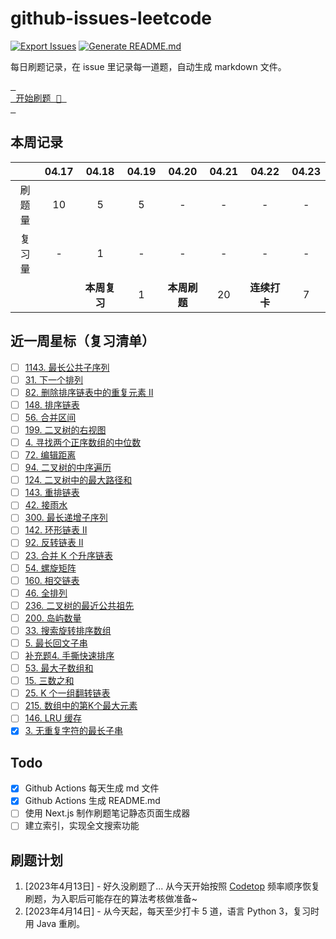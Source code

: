 # github-issues-leetcode

[![Export Issues](https://github.com/winterggg/github-issues-leetcode/actions/workflows/export_issues.yml/badge.svg)](https://github.com/winterggg/github-issues-leetcode/actions/workflows/export_issues.yml) [![Generate README.md](https://github.com/winterggg/github-issues-leetcode/actions/workflows/gemerate_readme.yml/badge.svg)](https://github.com/winterggg/github-issues-leetcode/actions/workflows/gemerate_readme.yml)

每日刷题记录，在 issue 里记录每一道题，自动生成 markdown 文件。

[<kbd> <br> 开始刷题 💪 <br> </kbd>](https://github.com/winterggg/leetcode/issues/new/choose)

## 本周记录

|          | 04.17 | 04.18 | 04.19 | 04.20 | 04.21 | 04.22 | 04.23 |
| :--------: | :---: | :---: | :---: | :---: | :---: | :---: | :---: |
| 刷题量 | 10 | 5 | 5 | - | - | - | - |
| 复习量 | - | 1 | - | - | - | - | - |
|        |   | **本周复习** | 1 | **本周刷题** | 20 | **连续打卡** | 7 |

## 近一周星标（复习清单）

- [ ] [1143. 最长公共子序列](https://github.com/winterggg/github-issues-leetcode/issues/52)
- [ ] [31. 下一个排列](https://github.com/winterggg/github-issues-leetcode/issues/51)
- [ ] [82. 删除排序链表中的重复元素 II](https://github.com/winterggg/github-issues-leetcode/issues/50)
- [ ] [148. 排序链表](https://github.com/winterggg/github-issues-leetcode/issues/49)
- [ ] [56. 合并区间](https://github.com/winterggg/github-issues-leetcode/issues/48)
- [ ] [199. 二叉树的右视图](https://github.com/winterggg/github-issues-leetcode/issues/46)
- [ ] [4. 寻找两个正序数组的中位数](https://github.com/winterggg/github-issues-leetcode/issues/45)
- [ ] [72. 编辑距离](https://github.com/winterggg/github-issues-leetcode/issues/42)
- [ ] [94. 二叉树的中序遍历](https://github.com/winterggg/github-issues-leetcode/issues/40)
- [ ] [124. 二叉树中的最大路径和](https://github.com/winterggg/github-issues-leetcode/issues/39)
- [ ] [143. 重排链表](https://github.com/winterggg/github-issues-leetcode/issues/38)
- [ ] [42. 接雨水](https://github.com/winterggg/github-issues-leetcode/issues/37)
- [ ] [300. 最长递增子序列](https://github.com/winterggg/github-issues-leetcode/issues/36)
- [ ] [142. 环形链表 II](https://github.com/winterggg/github-issues-leetcode/issues/35)
- [ ] [92. 反转链表 II](https://github.com/winterggg/github-issues-leetcode/issues/33)
- [ ] [23. 合并 K 个升序链表](https://github.com/winterggg/github-issues-leetcode/issues/32)
- [ ] [54. 螺旋矩阵](https://github.com/winterggg/github-issues-leetcode/issues/31)
- [ ] [160. 相交链表](https://github.com/winterggg/github-issues-leetcode/issues/30)
- [ ] [46. 全排列](https://github.com/winterggg/github-issues-leetcode/issues/29)
- [ ] [236. 二叉树的最近公共祖先](https://github.com/winterggg/github-issues-leetcode/issues/28)
- [ ] [200. 岛屿数量](https://github.com/winterggg/github-issues-leetcode/issues/25)
- [ ] [33. 搜索旋转排序数组](https://github.com/winterggg/github-issues-leetcode/issues/21)
- [ ] [5. 最长回文子串](https://github.com/winterggg/github-issues-leetcode/issues/20)
- [ ] [补充题4. 手撕快速排序](https://github.com/winterggg/github-issues-leetcode/issues/16)
- [ ] [53. 最大子数组和](https://github.com/winterggg/github-issues-leetcode/issues/15)
- [ ] [15. 三数之和](https://github.com/winterggg/github-issues-leetcode/issues/14)
- [ ] [25. K 个一组翻转链表](https://github.com/winterggg/github-issues-leetcode/issues/13)
- [ ] [215. 数组中的第K个最大元素](https://github.com/winterggg/github-issues-leetcode/issues/12)
- [ ] [146. LRU 缓存](https://github.com/winterggg/github-issues-leetcode/issues/11)
- [x] [3. 无重复字符的最长子串](https://github.com/winterggg/github-issues-leetcode/issues/9)

## Todo

- [x] Github Actions 每天生成 md 文件
- [x] Github Actions 生成 README.md
- [ ] 使用 Next.js 制作刷题笔记静态页面生成器
- [ ] 建立索引，实现全文搜索功能

## 刷题计划

1. [2023年4月13日] - 好久没刷题了... 从今天开始按照 [Codetop](./CodeTop题库.csv) 频率顺序恢复刷题，为入职后可能存在的算法考核做准备~
2. [2023年4月14日] - 从今天起，每天至少打卡 5 道，语言 Python 3，复习时用 Java 重刷。


